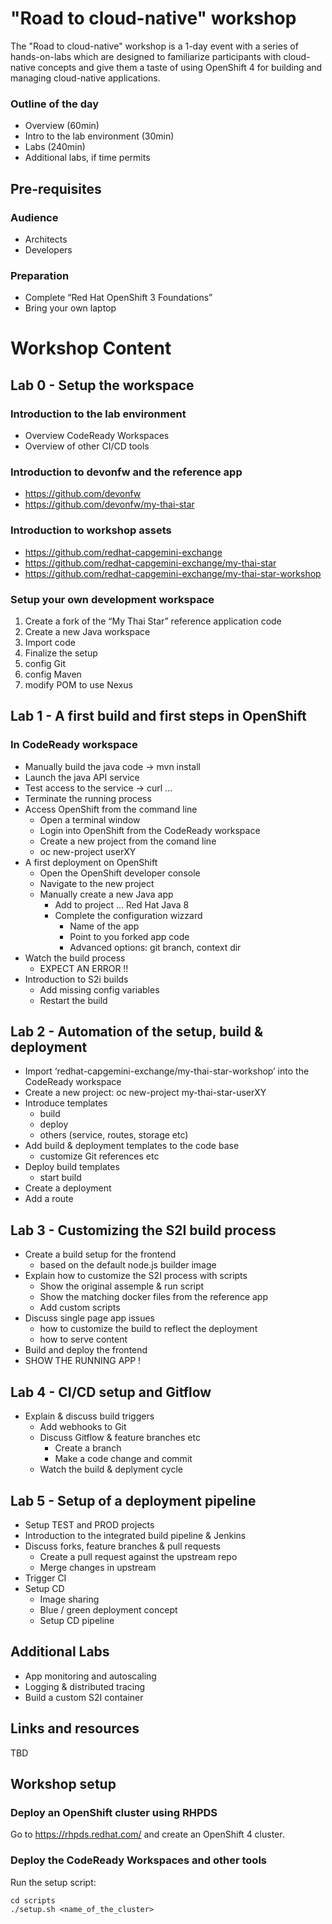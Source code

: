 # "Road to cloud-native" workshop

The "Road to cloud-native" workshop is a 1-day event with a series of hands-on-labs which are designed to familiarize participants with cloud-native concepts and give them a taste of using OpenShift 4 for building and managing cloud-native applications.

### Outline of the day

* Overview (60min)
* Intro to the lab environment (30min)
* Labs (240min)
* Additional labs, if time permits

## Pre-requisites

### Audience

* Architects
* Developers

### Preparation

* Complete “Red Hat OpenShift 3 Foundations”
* Bring your own laptop

# Workshop Content

## Lab 0 - Setup the workspace

### Introduction to the lab environment

* Overview CodeReady Workspaces
* Overview of other CI/CD tools

### Introduction to devonfw and the reference app

* https://github.com/devonfw
* https://github.com/devonfw/my-thai-star

### Introduction to workshop assets

* https://github.com/redhat-capgemini-exchange
* https://github.com/redhat-capgemini-exchange/my-thai-star
* https://github.com/redhat-capgemini-exchange/my-thai-star-workshop
  
### Setup your own development workspace

1. Create a fork of the “My Thai Star” reference application code
2. Create a new Java workspace
3. Import code
4. Finalize the setup
  1. config Git
  2. config Maven
  3. modify POM to use Nexus

## Lab 1 - A first build and first steps in OpenShift

### In CodeReady workspace

* Manually build the java code -> mvn install
* Launch the java API service
* Test access to the service -> curl ...
* Terminate the running process
* Access OpenShift from the command line
  - Open a terminal window
  - Login into OpenShift from the CodeReady workspace
  - Create a new project from the comand line
  - oc new-project userXY
* A first deployment on OpenShift
  - Open the OpenShift developer console
  - Navigate to the new project
  - Manually create a new Java app
    - Add to project ... Red Hat Java 8
    - Complete the configuration wizzard
      - Name of the app
      - Point to you forked app code
      - Advanced options: git branch, context dir
* Watch the build process
  - EXPECT AN ERROR !!
* Introduction to S2i builds
  - Add missing config variables
  - Restart the build

## Lab 2 - Automation of the setup, build & deployment

* Import ‘redhat-capgemini-exchange/my-thai-star-workshop’ into the CodeReady workspace
* Create a new project: oc new-project my-thai-star-userXY
* Introduce templates
  - build
  - deploy
  - others (service, routes, storage etc)
* Add build & deployment templates to the code base
  - customize Git references etc
* Deploy build templates
  - start build
* Create a deployment
* Add a route

## Lab 3 - Customizing the S2I build process

* Create a build setup for the frontend
  - based on the default node.js builder image
* Explain how to customize the S2I process with scripts
  - Show the original assemple & run script
  - Show the matching docker files from the reference app
  - Add custom scripts
* Discuss single page app issues
  - how to customize the build to reflect the deployment
  - how to serve content
* Build and deploy the frontend
* SHOW THE RUNNING APP !

## Lab 4 - CI/CD setup and Gitflow

* Explain & discuss build triggers
  - Add webhooks to Git
  - Discuss Gitflow & feature branches etc
    - Create a branch
    - Make a code change and commit
  - Watch the build & deplyment cycle

## Lab 5 - Setup of a deployment pipeline
  
* Setup TEST and PROD projects
* Introduction to the integrated build pipeline & Jenkins
* Discuss forks, feature branches & pull requests
  - Create a pull request against the upstream repo
  - Merge changes in upstream
* Trigger CI 
* Setup CD
  - Image sharing
  - Blue / green deployment concept
  - Setup CD pipeline

## Additional Labs

* App monitoring and autoscaling
* Logging & distributed tracing
* Build a custom S2I container

## Links and resources
TBD

## Workshop setup

### Deploy an OpenShift cluster using RHPDS

Go to https://rhpds.redhat.com/ and create an OpenShift 4 cluster.

### Deploy the CodeReady Workspaces and other tools

Run the setup script:

```shell
cd scripts
./setup.sh <name_of_the_cluster>
```

